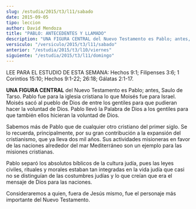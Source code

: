 ```yaml
---
slug: /estudia/2015/t3/l11/sabado
date: 2015-09-05
tipo: leccion
author: David Mendoza
title: "PABLO: ANTECEDENTES Y LLAMADO"
description: "UNA FIGURA CENTRAL del Nuevo Testamento es Pablo; antes, Saulo de Tarso. Pablo fue para la iglesia cristiana lo que Moisés fue para Israel. Moisés sacó al pueblo de Dios de entre los gentiles para que pudieran hacer la voluntad de Dios. Pablo llevó la Palabra de Dios a los gentiles para que también ellos hicieran la voluntad de Dios."
versiculo: "/versiculo/2015/t3/l11/sabado"
anterior: "/estudia/2015/t3/l10/viernes"
siguiente: "/estudia/2015/t3/l11/domingo"
---
```


LEE PARA EL ESTUDIO DE ESTA SEMANA: Hechos 9:1; Filipenses 3:6; 1 Corintios 15:10; Hechos 9:1-22; 26:18; Gálatas 2:1-17.

**UNA FIGURA CENTRAL** del Nuevo Testamento es Pablo; antes, Saulo de Tarso. Pablo fue para la iglesia cristiana lo que Moisés fue para Israel. Moisés sacó al pueblo de Dios de entre los gentiles para que pudieran hacer la voluntad de Dios. Pablo llevó la Palabra de Dios a los gentiles para que también ellos hicieran la voluntad de Dios.

Sabemos más de Pablo que de cualquier otro cristiano del primer siglo. Se lo recuerda, principalmente, por su gran contribución a la expansión del cristianismo, que ya lleva dos mil años. Sus actividades misioneras en favor de las naciones alrededor del mar Mediterráneo son un ejemplo para las misiones cristianas.

Pablo separó los absolutos bíblicos de la cultura judía, pues las leyes civiles, rituales y morales estaban tan integradas en la vida judía que casi no se distinguían de las costumbres judías y lo que creían que era el mensaje de Dios para las naciones.

Consideraremos a quien, fuera de Jesús mismo, fue el personaje más importante del Nuevo Testamento.

